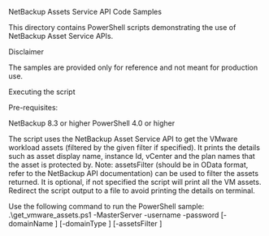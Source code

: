 NetBackup Assets Service API Code Samples

This directory contains PowerShell scripts demonstrating the use of NetBackup Asset Service APIs.

Disclaimer

The samples are provided only for reference and not meant for production use.

Executing the script

Pre-requisites:

NetBackup 8.3 or higher
PowerShell 4.0 or higher

The script uses the NetBackup Asset Service API to get the VMware workload assets (filtered by the given filter if specified). 
It prints the details such as asset display name, instance Id, vCenter and the plan names that the asset is protected by. 
Note: assetsFilter (should be in OData format, refer to the NetBackup API documentation) can be used to filter the assets returned. 
It is optional, if not specified the script will print all the VM assets. Redirect the script output to a file to avoid printing the details on terminal.

Use the following command to run the PowerShell sample:
.\get_vmware_assets.ps1 -MasterServer <masterServer> -username <username> -password <password> [-domainName <domainName>] [-domainType <domainType>] [-assetsFilter <filter>]

